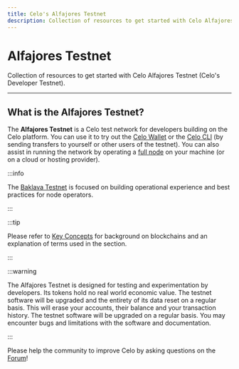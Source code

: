 ```yaml
---
title: Celo's Alfajores Testnet
description: Collection of resources to get started with Celo Alfajores Testnet (Celo's Developer Testnet).
---
```


# Alfajores Testnet

Collection of resources to get started with Celo Alfajores Testnet (Celo's Developer Testnet).

---

## What is the Alfajores Testnet?

The **Alfajores Testnet** is a Celo test network for developers building on the Celo platform. You can use it to try out the [Celo Wallet](https://celo.org/build/wallet) or the [Celo CLI](/cli) \(by sending transfers to yourself or other users of the testnet\). You can also assist in running the network by operating a [full node](/network/mainnet/run-full-node) on your machine \(or on a cloud or hosting provider\).

:::info

The [Baklava Testnet](/network/baklava/) is focused on building operational experience and best practices for node operators.

:::

:::tip

Please refer to [Key Concepts](/overview#blockchain) for background on blockchains and an explanation of terms used in the section.

:::

:::warning

The Alfajores Testnet is designed for testing and experimentation by developers. Its tokens hold no real world economic value. The testnet software will be upgraded and the entirety of its data reset on a regular basis. This will erase your accounts, their balance and your transaction history. The testnet software will be upgraded on a regular basis. You may encounter bugs and limitations with the software and documentation.

:::

Please help the community to improve Celo by asking questions on the [Forum](https://forum.celo.org/c/alfajores-testnet)!

